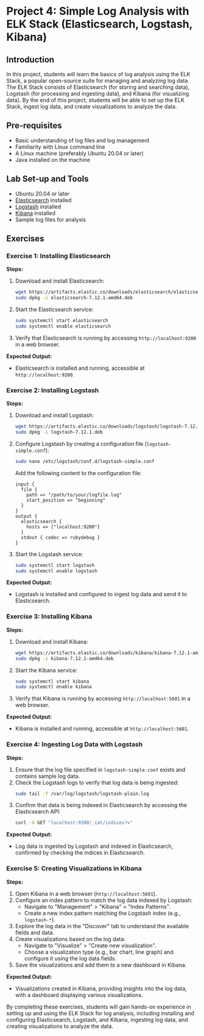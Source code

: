 # Project 4: Simple Log Analysis with ELK Stack (Elasticsearch, Logstash, Kibana)

## Introduction
In this project, students will learn the basics of log analysis using the ELK Stack, a popular open-source suite for managing and analyzing log data. The ELK Stack consists of Elasticsearch (for storing and searching data), Logstash (for processing and ingesting data), and Kibana (for visualizing data). By the end of this project, students will be able to set up the ELK Stack, ingest log data, and create visualizations to analyze the data.

## Pre-requisites
- Basic understanding of log files and log management
- Familiarity with Linux command line
- A Linux machine (preferably Ubuntu 20.04 or later)
- Java installed on the machine

## Lab Set-up and Tools
- Ubuntu 20.04 or later
- [Elasticsearch](https://www.elastic.co/downloads/elasticsearch) installed
- [Logstash](https://www.elastic.co/downloads/logstash) installed
- [Kibana](https://www.elastic.co/downloads/kibana) installed
- Sample log files for analysis

## Exercises

### Exercise 1: Installing Elasticsearch

**Steps:**

1. Download and install Elasticsearch:
    ```bash
    wget https://artifacts.elastic.co/downloads/elasticsearch/elasticsearch-7.12.1-amd64.deb
    sudo dpkg -i elasticsearch-7.12.1-amd64.deb
    ```
2. Start the Elasticsearch service:
    ```bash
    sudo systemctl start elasticsearch
    sudo systemctl enable elasticsearch
    ```
3. Verify that Elasticsearch is running by accessing `http://localhost:9200` in a web browser.

**Expected Output:**
- Elasticsearch is installed and running, accessible at `http://localhost:9200`.

### Exercise 2: Installing Logstash

**Steps:**

1. Download and install Logstash:
    ```bash
    wget https://artifacts.elastic.co/downloads/logstash/logstash-7.12.1.deb
    sudo dpkg -i logstash-7.12.1.deb
    ```
2. Configure Logstash by creating a configuration file (`logstash-simple.conf`):
    ```bash
    sudo nano /etc/logstash/conf.d/logstash-simple.conf
    ```
    Add the following content to the configuration file:
    ```plaintext
    input {
      file {
        path => "/path/to/your/logfile.log"
        start_position => "beginning"
      }
    }
    output {
      elasticsearch {
        hosts => ["localhost:9200"]
      }
      stdout { codec => rubydebug }
    }
    ```
3. Start the Logstash service:
    ```bash
    sudo systemctl start logstash
    sudo systemctl enable logstash
    ```

**Expected Output:**
- Logstash is installed and configured to ingest log data and send it to Elasticsearch.

### Exercise 3: Installing Kibana

**Steps:**

1. Download and install Kibana:
    ```bash
    wget https://artifacts.elastic.co/downloads/kibana/kibana-7.12.1-amd64.deb
    sudo dpkg -i kibana-7.12.1-amd64.deb
    ```
2. Start the Kibana service:
    ```bash
    sudo systemctl start kibana
    sudo systemctl enable kibana
    ```
3. Verify that Kibana is running by accessing `http://localhost:5601` in a web browser.

**Expected Output:**
- Kibana is installed and running, accessible at `http://localhost:5601`.

### Exercise 4: Ingesting Log Data with Logstash

**Steps:**

1. Ensure that the log file specified in `logstash-simple.conf` exists and contains sample log data.
2. Check the Logstash logs to verify that log data is being ingested:
    ```bash
    sudo tail -f /var/log/logstash/logstash-plain.log
    ```
3. Confirm that data is being indexed in Elasticsearch by accessing the Elasticsearch API:
    ```bash
    curl -X GET "localhost:9200/_cat/indices?v"
    ```

**Expected Output:**
- Log data is ingested by Logstash and indexed in Elasticsearch, confirmed by checking the indices in Elasticsearch.

### Exercise 5: Creating Visualizations in Kibana

**Steps:**

1. Open Kibana in a web browser (`http://localhost:5601`).
2. Configure an index pattern to match the log data indexed by Logstash:
    - Navigate to "Management" > "Kibana" > "Index Patterns".
    - Create a new index pattern matching the Logstash index (e.g., `logstash-*`).
3. Explore the log data in the "Discover" tab to understand the available fields and data.
4. Create visualizations based on the log data:
    - Navigate to "Visualize" > "Create new visualization".
    - Choose a visualization type (e.g., bar chart, line graph) and configure it using the log data fields.
5. Save the visualizations and add them to a new dashboard in Kibana.

**Expected Output:**
- Visualizations created in Kibana, providing insights into the log data, with a dashboard displaying various visualizations.

By completing these exercises, students will gain hands-on experience in setting up and using the ELK Stack for log analysis, including installing and configuring Elasticsearch, Logstash, and Kibana, ingesting log data, and creating visualizations to analyze the data.
